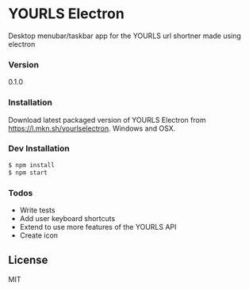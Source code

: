 # YOURLS Electron
Desktop menubar/taskbar app for the YOURLS url shortner made using electron

### Version
0.1.0

### Installation

Download latest packaged version of YOURLS Electron from https://l.mkn.sh/yourlselectron. Windows and OSX.

### Dev Installation
```sh
$ npm install
$ npm start
```

### Todos

 - Write tests
 - Add user keyboard shortcuts
 - Extend to use more features of the YOURLS API
 - Create icon

License
----

MIT
